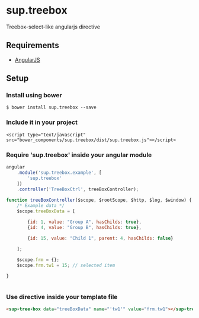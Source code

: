 # sup.treebox
Treebox-select-like angularjs directive

## Requirements

- [AngularJS](http://angularjs.org/)

## Setup

### Install using bower
  `$ bower install sup.treebox --save`

### Include it in your project
```
<script type="text/javascript" src="bower_components/sup.treebox/dist/sup.treebox.js"></script>
```
### Require 'sup.treebox' inside your angular module
```javascript
angular
	.module('sup.treebox.example', [
		'sup.treebox'
	])
	.controller('TreeBoxCtrl', treeBoxController);
	
function treeBoxController($scope, $rootScope, $http, $log, $window) {
	/* Example data */
	$scope.treeBoxData = [

		{id: 1, value: "Group A", hasChilds: true},
		{id: 4, value: "Group B", hasChilds: true},

		{id: 15, value: "Child 1", parent: 4, hasChilds: false}

	];
	
	$scope.frm = {};
	$scope.frm.tw1 = 15; // selected item

}
	
```
### Use <sup-tree-box> directive inside your template file
```html
<sup-tree-box data="treeBoxData" name="'tw1'" value="frm.tw1"></sup-tree-box>
```
